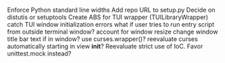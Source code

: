 Enforce Python standard line widths
Add repo URL to setup.py
Decide on distutis or setuptools
Create ABS for TUI wrapper (TUILibraryWrapper)
catch TUI window initialization errors
what if user tries to run entry script from outside terminal window?
account for window resize
change window title bar text if in window?
use curses.wrapper()?
reevaluate curses automatically starting in view __init__?
Reevaluate strict use of IoC. Favor unittest.mock instead?
